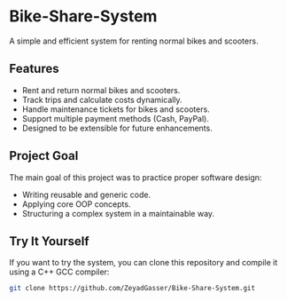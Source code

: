 # Bike-Share-System

A simple and efficient system for renting normal bikes and scooters.

## Features

- Rent and return normal bikes and scooters.  
- Track trips and calculate costs dynamically.  
- Handle maintenance tickets for bikes and scooters.  
- Support multiple payment methods (Cash, PayPal).  
- Designed to be extensible for future enhancements.  

## Project Goal

The main goal of this project was to practice proper software design:

- Writing reusable and generic code.  
- Applying core OOP concepts.  
- Structuring a complex system in a maintainable way.  

## Try It Yourself

If you want to try the system, you can clone this repository and compile it using a C++ GCC compiler:

```bash
git clone https://github.com/ZeyadGasser/Bike-Share-System.git
